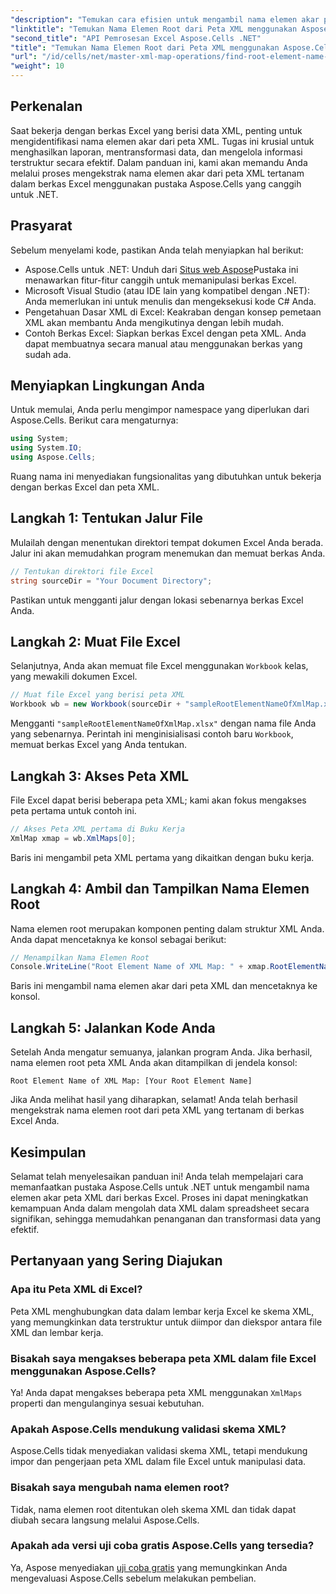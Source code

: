 ```yaml
---
"description": "Temukan cara efisien untuk mengambil nama elemen akar peta XML yang tertanam dalam berkas Excel menggunakan Aspose.Cells untuk .NET. Panduan langkah demi langkah ini akan memandu Anda dalam memuat dokumen Excel."
"linktitle": "Temukan Nama Elemen Root dari Peta XML menggunakan Aspose.Cells"
"second_title": "API Pemrosesan Excel Aspose.Cells .NET"
"title": "Temukan Nama Elemen Root dari Peta XML menggunakan Aspose.Cells"
"url": "/id/cells/net/master-xml-map-operations/find-root-element-name-from-xml-map/"
"weight": 10
---
```


## Perkenalan

Saat bekerja dengan berkas Excel yang berisi data XML, penting untuk mengidentifikasi nama elemen akar dari peta XML. Tugas ini krusial untuk menghasilkan laporan, mentransformasi data, dan mengelola informasi terstruktur secara efektif. Dalam panduan ini, kami akan memandu Anda melalui proses mengekstrak nama elemen akar dari peta XML tertanam dalam berkas Excel menggunakan pustaka Aspose.Cells yang canggih untuk .NET.

## Prasyarat

Sebelum menyelami kode, pastikan Anda telah menyiapkan hal berikut:
- Aspose.Cells untuk .NET: Unduh dari [Situs web Aspose](https://releases.aspose.com/cells/net/)Pustaka ini menawarkan fitur-fitur canggih untuk memanipulasi berkas Excel.
- Microsoft Visual Studio (atau IDE lain yang kompatibel dengan .NET): Anda memerlukan ini untuk menulis dan mengeksekusi kode C# Anda.
- Pengetahuan Dasar XML di Excel: Keakraban dengan konsep pemetaan XML akan membantu Anda mengikutinya dengan lebih mudah.
- Contoh Berkas Excel: Siapkan berkas Excel dengan peta XML. Anda dapat membuatnya secara manual atau menggunakan berkas yang sudah ada.

## Menyiapkan Lingkungan Anda
Untuk memulai, Anda perlu mengimpor namespace yang diperlukan dari Aspose.Cells. Berikut cara mengaturnya:

```csharp
using System;
using System.IO;
using Aspose.Cells;
```

Ruang nama ini menyediakan fungsionalitas yang dibutuhkan untuk bekerja dengan berkas Excel dan peta XML.

## Langkah 1: Tentukan Jalur File
Mulailah dengan menentukan direktori tempat dokumen Excel Anda berada. Jalur ini akan memudahkan program menemukan dan memuat berkas Anda.

```csharp
// Tentukan direktori file Excel
string sourceDir = "Your Document Directory";
```

Pastikan untuk mengganti jalur dengan lokasi sebenarnya berkas Excel Anda.

## Langkah 2: Muat File Excel
Selanjutnya, Anda akan memuat file Excel menggunakan `Workbook` kelas, yang mewakili dokumen Excel.

```csharp
// Muat file Excel yang berisi peta XML
Workbook wb = new Workbook(sourceDir + "sampleRootElementNameOfXmlMap.xlsx");
```

Mengganti `"sampleRootElementNameOfXmlMap.xlsx"` dengan nama file Anda yang sebenarnya. Perintah ini menginisialisasi contoh baru `Workbook`, memuat berkas Excel yang Anda tentukan.

## Langkah 3: Akses Peta XML
File Excel dapat berisi beberapa peta XML; kami akan fokus mengakses peta pertama untuk contoh ini.

```csharp
// Akses Peta XML pertama di Buku Kerja
XmlMap xmap = wb.XmlMaps[0];
```

Baris ini mengambil peta XML pertama yang dikaitkan dengan buku kerja.

## Langkah 4: Ambil dan Tampilkan Nama Elemen Root
Nama elemen root merupakan komponen penting dalam struktur XML Anda. Anda dapat mencetaknya ke konsol sebagai berikut:

```csharp
// Menampilkan Nama Elemen Root
Console.WriteLine("Root Element Name of XML Map: " + xmap.RootElementName);
```

Baris ini mengambil nama elemen akar dari peta XML dan mencetaknya ke konsol.

## Langkah 5: Jalankan Kode Anda
Setelah Anda mengatur semuanya, jalankan program Anda. Jika berhasil, nama elemen root peta XML Anda akan ditampilkan di jendela konsol:

```plaintext
Root Element Name of XML Map: [Your Root Element Name]
```

Jika Anda melihat hasil yang diharapkan, selamat! Anda telah berhasil mengekstrak nama elemen root dari peta XML yang tertanam di berkas Excel Anda.

## Kesimpulan
Selamat telah menyelesaikan panduan ini! Anda telah mempelajari cara memanfaatkan pustaka Aspose.Cells untuk .NET untuk mengambil nama elemen akar peta XML dari berkas Excel. Proses ini dapat meningkatkan kemampuan Anda dalam mengolah data XML dalam spreadsheet secara signifikan, sehingga memudahkan penanganan dan transformasi data yang efektif.

## Pertanyaan yang Sering Diajukan

### Apa itu Peta XML di Excel?
Peta XML menghubungkan data dalam lembar kerja Excel ke skema XML, yang memungkinkan data terstruktur untuk diimpor dan diekspor antara file XML dan lembar kerja.

### Bisakah saya mengakses beberapa peta XML dalam file Excel menggunakan Aspose.Cells?
Ya! Anda dapat mengakses beberapa peta XML menggunakan `XmlMaps` properti dan mengulanginya sesuai kebutuhan.

### Apakah Aspose.Cells mendukung validasi skema XML?
Aspose.Cells tidak menyediakan validasi skema XML, tetapi mendukung impor dan pengerjaan peta XML dalam file Excel untuk manipulasi data.

### Bisakah saya mengubah nama elemen root?
Tidak, nama elemen root ditentukan oleh skema XML dan tidak dapat diubah secara langsung melalui Aspose.Cells.

### Apakah ada versi uji coba gratis Aspose.Cells yang tersedia?
Ya, Aspose menyediakan [uji coba gratis](https://releases.aspose.com/) yang memungkinkan Anda mengevaluasi Aspose.Cells sebelum melakukan pembelian.